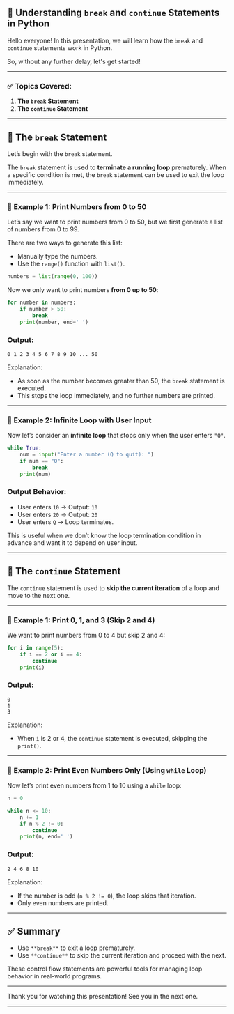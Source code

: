 ## 📘 Understanding `break` and `continue` Statements in Python

Hello everyone!
In this presentation, we will learn how the `break` and `continue` statements work in Python.

So, without any further delay, let's get started!

---

### ✅ Topics Covered:

1. **The `break` Statement**
2. **The `continue` Statement**

---

## 🔹 The `break` Statement

Let’s begin with the `break` statement.

The `break` statement is used to **terminate a running loop** prematurely. When a specific condition is met, the `break` statement can be used to exit the loop immediately.

---

### 🔸 Example 1: Print Numbers from 0 to 50

Let’s say we want to print numbers from 0 to 50, but we first generate a list of numbers from 0 to 99.

There are two ways to generate this list:

* Manually type the numbers.
* Use the `range()` function with `list()`.

```python
numbers = list(range(0, 100))
```

Now we only want to print numbers **from 0 up to 50**:

```python
for number in numbers:
    if number > 50:
        break
    print(number, end=' ')
```

### Output:

```
0 1 2 3 4 5 6 7 8 9 10 ... 50
```

Explanation:

* As soon as the number becomes greater than 50, the `break` statement is executed.
* This stops the loop immediately, and no further numbers are printed.

---

### 🔸 Example 2: Infinite Loop with User Input

Now let’s consider an **infinite loop** that stops only when the user enters `"Q"`.

```python
while True:
    num = input("Enter a number (Q to quit): ")
    if num == "Q":
        break
    print(num)
```

### Output Behavior:

* User enters `10` → Output: `10`
* User enters `20` → Output: `20`
* User enters `Q`  → Loop terminates.

This is useful when we don’t know the loop termination condition in advance and want it to depend on user input.

---

## 🔹 The `continue` Statement

The `continue` statement is used to **skip the current iteration** of a loop and move to the next one.

---

### 🔸 Example 1: Print 0, 1, and 3 (Skip 2 and 4)

We want to print numbers from 0 to 4 but skip 2 and 4:

```python
for i in range(5):
    if i == 2 or i == 4:
        continue
    print(i)
```

### Output:

```
0
1
3
```

Explanation:

* When `i` is 2 or 4, the `continue` statement is executed, skipping the `print()`.

---

### 🔸 Example 2: Print Even Numbers Only (Using `while` Loop)

Now let’s print even numbers from 1 to 10 using a `while` loop:

```python
n = 0

while n <= 10:
    n += 1
    if n % 2 != 0:
        continue
    print(n, end=' ')
```

### Output:

```
2 4 6 8 10
```

Explanation:

* If the number is odd (`n % 2 != 0`), the loop skips that iteration.
* Only even numbers are printed.

---

## ✅ Summary

* Use `**break**` to exit a loop prematurely.
* Use `**continue**` to skip the current iteration and proceed with the next.

These control flow statements are powerful tools for managing loop behavior in real-world programs.

---

Thank you for watching this presentation!
See you in the next one.

---
